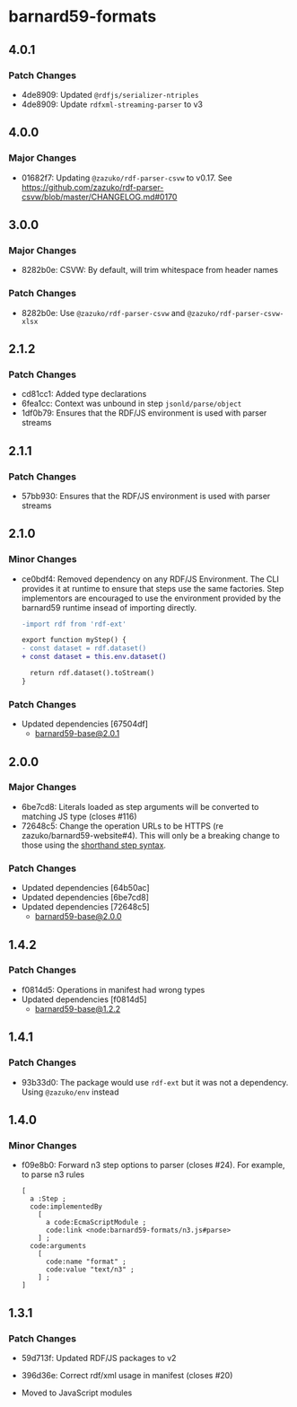 # barnard59-formats

## 4.0.1

### Patch Changes

- 4de8909: Updated `@rdfjs/serializer-ntriples`
- 4de8909: Update `rdfxml-streaming-parser` to v3

## 4.0.0

### Major Changes

- 01682f7: Updating `@zazuko/rdf-parser-csvw` to v0.17. See https://github.com/zazuko/rdf-parser-csvw/blob/master/CHANGELOG.md#0170

## 3.0.0

### Major Changes

- 8282b0e: CSVW: By default, will trim whitespace from header names

### Patch Changes

- 8282b0e: Use `@zazuko/rdf-parser-csvw` and `@zazuko/rdf-parser-csvw-xlsx`

## 2.1.2

### Patch Changes

- cd81cc1: Added type declarations
- 6fea1cc: Context was unbound in step `jsonld/parse/object`
- 1df0b79: Ensures that the RDF/JS environment is used with parser streams

## 2.1.1

### Patch Changes

- 57bb930: Ensures that the RDF/JS environment is used with parser streams

## 2.1.0

### Minor Changes

- ce0bdf4: Removed dependency on any RDF/JS Environment. The CLI provides it at runtime to ensure that steps
  use the same factories. Step implementors are encouraged to use the environment provided by the
  barnard59 runtime insead of importing directly.

  ```diff
  -import rdf from 'rdf-ext'

  export function myStep() {
  - const dataset = rdf.dataset()
  + const dataset = this.env.dataset()

    return rdf.dataset().toStream()
  }
  ```

### Patch Changes

- Updated dependencies [67504df]
  - barnard59-base@2.0.1

## 2.0.0

### Major Changes

- 6be7cd8: Literals loaded as step arguments will be converted to matching JS type (closes #116)
- 72648c5: Change the operation URLs to be HTTPS (re zazuko/barnard59-website#4).
  This will only be a breaking change to those using the [shorthand step syntax](https://data-centric.zazuko.com/docs/workflows/explanations/simplified-syntax).

### Patch Changes

- Updated dependencies [64b50ac]
- Updated dependencies [6be7cd8]
- Updated dependencies [72648c5]
  - barnard59-base@2.0.0

## 1.4.2

### Patch Changes

- f0814d5: Operations in manifest had wrong types
- Updated dependencies [f0814d5]
  - barnard59-base@1.2.2

## 1.4.1

### Patch Changes

- 93b33d0: The package would use `rdf-ext` but it was not a dependency. Using `@zazuko/env` instead

## 1.4.0

### Minor Changes

- f09e8b0: Forward n3 step options to parser (closes #24). For example, to parse n3 rules

  ```turtle
  [
    a :Step ;
    code:implementedBy
      [
        a code:EcmaScriptModule ;
        code:link <node:barnard59-formats/n3.js#parse>
      ] ;
    code:arguments
      [
        code:name "format" ;
        code:value "text/n3" ;
      ] ;
  ]
  ```

## 1.3.1

### Patch Changes

- 59d713f: Updated RDF/JS packages to v2
- 396d36e: Correct rdf/xml usage in manifest (closes #20)

- Moved to JavaScript modules
